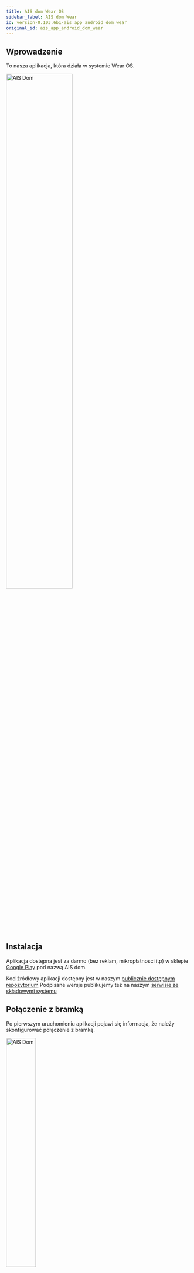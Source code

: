```yaml
---
title: AIS dom Wear OS
sidebar_label: AIS dom Wear
id: version-0.103.6b1-ais_app_android_dom_wear
original_id: ais_app_android_dom_wear
---
```



## Wprowadzenie

To nasza aplikacja, która działa w systemie Wear OS.

<img src="/AIS-docs/img/en/frontend/ais_dom_wizard_10_wear_apk.png" alt="AIS Dom" width="60%"/>


## Instalacja

Aplikacja dostępna jest za darmo (bez reklam, mikropłatności itp) w sklepie [Google Play](https://play.google.com/store/apps/details?id=pl.sviete.dom) pod nazwą AIS dom.

Kod źródłowy aplikacji dostępny jest w naszym [publicznie dostępnym repozytorium](https://github.com/sviete/AIS-dom-wear)
Podpisane wersje publikujemy też na naszym [serwisie ze składowymi systemu](https://powiedz.co/ota/)



## Połączenie z bramką

Po pierwszym uruchomieniu aplikacji pojawi się informacja, że należy skonfigurować połączenie z bramką.


<img src="/AIS-docs/img/en/frontend/ais_dom_wizard_0_wear_apk.png" alt="AIS Dom" width="40%"/>

Najłatwiej wykonać konfigurację z bramką za pomocą jednorazowego kodu PIN.

### Włączenie autentykacji PIN w aplikacji

W aplikacji Asystent domowy przejdź do **Konfiguracja** **Ustawienia bramki AIS dom**

![Automatyzacje](/AIS-docs/img/en/frontend/ais_dom_wizard_2_wear_apk.png)

następnie wybierz opcję **Zdalny dostęp**

![Automatyzacje](/AIS-docs/img/en/frontend/ais_dom_wizard_3_wear_apk.png)

w sekcji **Szyfrowany tunel** wybierz **GENERUJ KOD PIN**

![Automatyzacje](/AIS-docs/img/en/frontend/ais_dom_wizard_4_wear_apk.png)

kod, który się pojawi prepisz w aplikacji Wear (masz na to 2 minuty)

![Automatyzacje](/AIS-docs/img/en/frontend/ais_dom_wizard_5_wear_apk.png)


<img src="/AIS-docs/img/en/frontend/ais_dom_wizard_6_wear_apk.png" alt="AIS Dom" width="40%"/>

Po zatwierdzeniu kodu pojawi się informacja o identyfikatorze bramki, do której nastąpiło połączenie:

<img src="/AIS-docs/img/en/frontend/ais_dom_wizard_7_wear_apk.png" alt="AIS Dom" width="40%"/>

### Używanie aplikacji

Po pierwszym naciśnięciu mikrofonu pojawi się pytanie o dostęp do mikrofonu

<img src="/AIS-docs/img/en/frontend/ais_dom_wizard_8_wear_apk.png" alt="AIS Dom" width="40%"/>

Gdy pozwolimy na dostęp to możemy wysyłać komendy głosowe do bramki AIS dom

<img src="/AIS-docs/img/en/frontend/ais_dom_wizard_9_wear_apk.png" alt="AIS Dom" width="40%"/>
